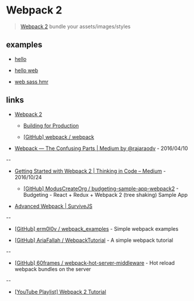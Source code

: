 # Webpack 2

> [Webpack 2](https://webpack.js.org/) bundle your assets/images/styles


## examples

* [hello](hello)

* [hello web](hello_web)

* [web sass hmr](web_sass_hmr)


## links

* [Webpack 2](https://webpack.js.org/)

  * [Building for Production](https://webpack.js.org/guides/production-build/#advanced-approach)

  * [[GitHub] webpack / webpack](https://github.com/webpack/webpack)

* [Webpack — The Confusing Parts | Medium by @rajaraodv](https://medium.com/@rajaraodv/webpack-the-confusing-parts-58712f8fcad9) - 2016/04/10

--

* [Getting Started with Webpack 2 | Thinking in Code – Medium](https://blog.madewithenvy.com/getting-started-with-webpack-2-ed2b86c68783) - 2016/10/24

  * [[GitHub] ModusCreateOrg / budgeting-sample-app-webpack2](https://github.com/ModusCreateOrg/budgeting-sample-app-webpack2) - Budgeting - React + Redux + Webpack 2 (tree shaking) Sample App

* [Advanced Webpack | SurviveJS](https://presentations.survivejs.com/advanced-webpack/)

--

* [[GitHub] erm0l0v / webpack_examples](https://github.com/erm0l0v/webpack_examples) - Simple webpack examples

* [[GitHub] AriaFallah / WebpackTutorial](https://github.com/AriaFallah/WebpackTutorial) - A simple webpack tutorial

--

* [[GitHub] 60frames / webpack-hot-server-middleware](https://github.com/60frames/webpack-hot-server-middleware) - Hot reload webpack bundles on the server

--

* [[YouTube Playlist] Webpack 2 Tutorial](https://www.youtube.com/watch?v=JdGnYNtuEtE&list=PLkEZWD8wbltnRp6nRR8kv97RbpcUdNawY)
